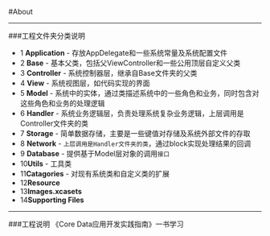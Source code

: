 #About
***
###工程文件夹分类说明
* 1 **Application**       - 存放AppDelegate和一些系统常量及系统配置文件
* 2 **Base**              - 基本父类，包括父ViewController和一些公用顶层自定义父类 
* 3 **Controller**        - 系统控制器层，继承自Base文件夹的父类
* 4 **View**              - 系统视图层，如代码实现的界面
* 5 **Model**             - 系统中的实体，通过类描述系统中的一些角色和业务，同时包含对这些角色和业务的处理逻辑
* 6 **Handler**           - 系统业务逻辑层，负责处理系统复杂业务逻辑，上层调用是Controller文件夹的类
* 7 **Storage**           - 简单数据存储，主要是一些键值对存储及系统外部文件的存取
* 8 **Network**           - `上层调用是Handler文件夹的类`，通过block实现处理结果的回调
* 9 **Database**          - 提供基于Model层对象的调用`接口`
* 10**Utils**             - 工具类
* 11**Catagories**        - 对现有系统类和自定义类的扩展
* 12**Resource**
* 13**Images.xcasets**
* 14**Supporting Files**
***
###工程说明
《Core Data应用开发实践指南》一书学习